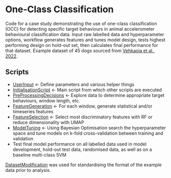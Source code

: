 # One-Class Classification
Code for a case study demonstrating the use of one-class classification (OCC) for detecting specific target behaviours in animal accelerometer behavioural classification data. Input raw labelled data and hyperparameter options, workflow generates features and tunes model design, tests highest performing design on hold-out set, then calculates final performance for that dataset. Example dataset of 45 dogs sourced from [Vehkaoja et al., 2022](https://www.sciencedirect.com/science/article/pii/S2352340922000348).

## Scripts
* [UserInput](https://github.com/OakAlice/AnomalyDetection/blob/main/Scripts/UserInput.R) <- Define parameters and various helper things
* [InitialisationScript](https://github.com/OakAlice/AnomalyDetection/blob/main/Scripts/InitialisationScript.R) <- Main script from which other scripts are executed
* [PreProcessingDecisions](https://github.com/OakAlice/AnomalyDetection/blob/main/Scripts/PreProcessingDecisions.R) <- Explore data to determine appropriate target behaviours, window length, etc.
* [FeatureGeneration](https://github.com/OakAlice/AnomalyDetection/blob/main/Scripts/FeatureGeneration.R) <- For each window, generate statistical and/or timeseries features
* [FeatureSelection](https://github.com/OakAlice/AnomalyDetection/blob/main/Scripts/FeatureSelection.R) <- Select most discriminatory features with RF or reduce dimensionality with UMAP
* [ModelTuning](https://github.com/OakAlice/AnomalyDetection/blob/main/Scripts/ModelTuning.R) <- Using Bayesian Optimisation search the hyperparameter space and tune models on k-fold cross-validation between training and validation
* Test final model performance on all labelled data used in model development, hold-out test data, randomised data, as well as on a baseline multi-class SVM

[DatasetModification](https://github.com/OakAlice/AnomalyDetection/blob/main/Scripts/DogDatasetModification.R) was used for standardising the format of the example data prior to analysis.